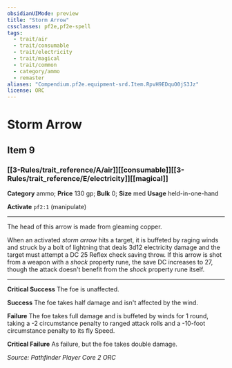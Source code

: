 ```yaml
---
obsidianUIMode: preview
title: "Storm Arrow"
cssclasses: pf2e,pf2e-spell
tags:
  - trait/air
  - trait/consumable
  - trait/electricity
  - trait/magical
  - trait/common
  - category/ammo
  - remaster
aliases: "Compendium.pf2e.equipment-srd.Item.RpvH9EDquO0jS3Jz"
license: ORC
---
```

# Storm Arrow
## Item 9
### [[3-Rules/trait_reference/A/air]][[consumable]][[3-Rules/trait_reference/E/electricity]][[magical]]

**Category** ammo; 
**Price** 130 gp; 
**Bulk** 0; **Size** med
**Usage** held-in-one-hand

**Activate** `pf2:1` (manipulate)

* * *

The head of this arrow is made from gleaming copper.

When an activated _storm arrow_ hits a target, it is buffeted by raging winds and struck by a bolt of lightning that deals 3d12 electricity damage and the target must attempt a DC 25 Reflex check saving throw. If this arrow is shot from a weapon with a _shock_ property rune, the save DC increases to 27, though the attack doesn't benefit from the _shock_ property rune itself.

* * *

**Critical Success** The foe is unaffected.

**Success** The foe takes half damage and isn't affected by the wind.

**Failure** The foe takes full damage and is buffeted by winds for 1 round, taking a -2 circumstance penalty to ranged attack rolls and a -10-foot circumstance penalty to its fly Speed.

**Critical Failure** As failure, but the foe takes double damage.

*Source: Pathfinder Player Core 2*
*ORC*